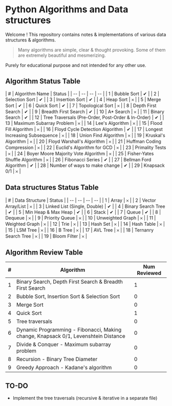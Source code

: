 # Python Algorithms and Data structures

Welcome ! This repository contains notes & implementations of various data structures & algorithms. 

> Many algorithms are simple, clear & thought provoking. Some of them are extremely beautiful and mesmerizing.

Purely for educational purpose and not intended for any other use.

## Algorithm Status Table

| # | Algorithm Name | Status | 
| -- | -- | -- | -- |
| 1 | Bubble Sort | ✔︎ |
| 2 | Selection Sort | ✔︎ |
| 3 | Insertion Sort | ✔︎ |
| 4 | Heap Sort | 𐄂 |
| 5 | Merge Sort | ✔︎ | 
| 6 | Quick Sort | ✔︎ |
| 7 | Topological Sort | 𐄂 |
| 8 | Depth First Search | ✔︎ |
| 9 | Breadth First Search | ✔︎ |
| 10 | A\* Search | 𐄂 |
| 11 | Binary Search | ✔︎ |
| 12 | Tree Traversals (Pre-Order, Post-Order & In-Order) | ✔︎ |
| 13 | Maximum Subarray Problem | 𐄂 |
| 14 | Lee's Algorithm | 𐄂 |
| 15 | Flood Fill Algorithm | 𐄂 | 
| 16 | Floyd Cycle Detection Algorithm | ✔︎ |
| 17 | Longest Increasing Subsequence | 𐄂 |
| 18 | Union Find Algorithm | 𐄂 |
| 19 | Kruskal's Algorithm | 𐄂 | 
| 20 | Floyd Warshall's Algorithm | 𐄂 |
| 21 | Huffman Coding Compression | 𐄂 |
| 22 | Euclid's Algorithm for GCD | 𐄂 |
| 23 | Primality Tests | 𐄂 |
| 24 | Boyer Moore Majority Vote Algorithm | 𐄂 |
| 25 | Fisher-Yates Shuffle Algorithm | 𐄂 |
| 26 | Fibonacci Series | ✔︎ |
| 27 | Bellman Ford Algorithm | ✔︎ |
| 28 | Number of ways to make change | ✔︎ |
| 29 | Knapsack 0/1 | 𐄂 |

## Data structures Status Table

| # | Data Structure | Status |
| -- | -- | -- | -- |
| 1 | Array | 𐄂 |
| 2 | Vector Array/List | 𐄂 |
| 3 | Linked List (Single, Double) | ✔︎ |
| 4 | Binary Search Tree | ✔︎ |
| 5 | Min Heap & Max Heap | ✔︎ | 
| 6 | Stack | ✔︎ |
| 7 | Queue | ✔︎ |
| 8 | Dequeue | 𐄂 |
| 9 | Priority Queue | 𐄂 |
| 10 | Unweighted Graph | 𐄂 |
| 11 | Weighted Graph | 𐄂 |
| 12 | Trie | 𐄂 |
| 13 | Hash Set | 𐄂 |
| 14 | Hash Table | 𐄂 |
| 15 | LSM Tree | 𐄂 |
| 16 | B Tree | 𐄂 |
| 17 | AVL Tree | 𐄂 |
| 18 | Ternanry Search Tree | 𐄂 |
| 19 | Bloom Filter | 𐄂 |

## Algorithm Review Table
| # | Algorithm | Num Reviewed | 
| -- | -- | -- |
| 1 | Binary Search, Depth First Search & Breadth First Search | 1 |
| 2 | Bubble Sort, Insertion Sort & Selection Sort | 0 |
| 3 | Merge Sort | 0 |
| 4 | Quick Sort | 1 |
| 5 | Tree traversals | 0 |
| 6 | Dynamic Programming - Fibonacci, Making change, Knapsack 0/1, Levenshtein Distance | 0 |
| 7 | Divide & Conquer - Maximum subarray problem | 0 |
| 8 | Recursion - Binary Tree Diameter | 0 |
| 9 | Greedy Approach - Kadane's algorithm | 0 |

## TO-DO
- Implement the tree traversals (recursive & iterative in a separate file)
